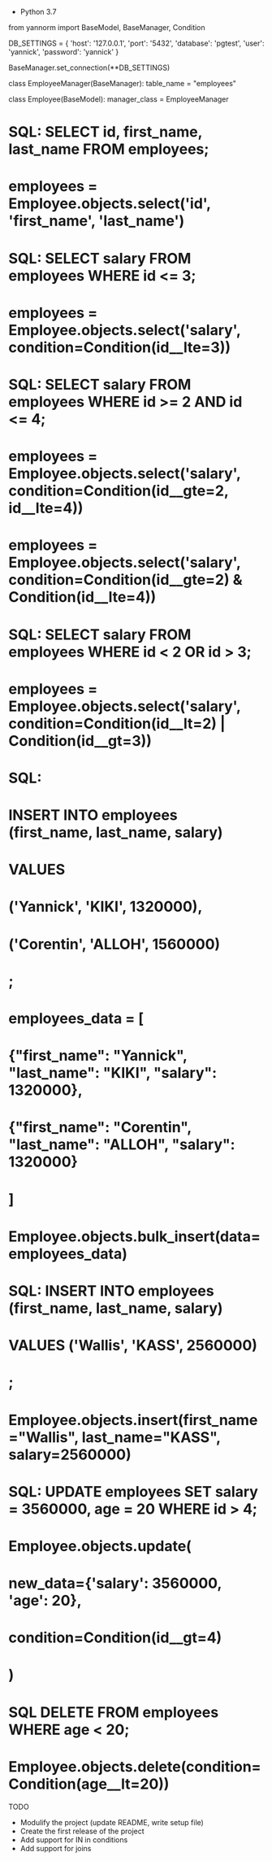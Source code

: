 * Python 3.7

from yannorm import BaseModel, BaseManager, Condition


DB_SETTINGS = {
    'host': '127.0.0.1',
    'port': '5432',
    'database': 'pgtest',
    'user': 'yannick',
    'password': 'yannick'
}


BaseManager.set_connection(**DB_SETTINGS)


class EmployeeManager(BaseManager):
    table_name = "employees"


class Employee(BaseModel):
    manager_class = EmployeeManager


# SQL: SELECT id, first_name, last_name FROM employees;
# employees = Employee.objects.select('id', 'first_name', 'last_name')

# SQL: SELECT salary FROM employees WHERE id <= 3;
# employees = Employee.objects.select('salary', condition=Condition(id__lte=3))

# SQL: SELECT salary FROM employees WHERE id >= 2 AND id <= 4;
# employees = Employee.objects.select('salary', condition=Condition(id__gte=2, id__lte=4))
# employees = Employee.objects.select('salary', condition=Condition(id__gte=2) & Condition(id__lte=4))

# SQL: SELECT salary FROM employees WHERE id < 2 OR id > 3;
# employees = Employee.objects.select('salary', condition=Condition(id__lt=2) | Condition(id__gt=3))

# SQL:
# INSERT INTO employees (first_name, last_name, salary)
#     VALUES
#        ('Yannick', 'KIKI', 1320000),
#        ('Corentin', 'ALLOH', 1560000)
# ;
# employees_data = [
#     {"first_name": "Yannick", "last_name": "KIKI", "salary": 1320000},
#     {"first_name": "Corentin", "last_name": "ALLOH", "salary": 1320000}
# ]
# Employee.objects.bulk_insert(data=employees_data)

# SQL: INSERT INTO employees (first_name, last_name, salary)
#          VALUES ('Wallis', 'KASS', 2560000)
# ;
# Employee.objects.insert(first_name="Wallis", last_name="KASS", salary=2560000)

# SQL: UPDATE employees SET salary = 3560000, age = 20 WHERE id > 4;
# Employee.objects.update(
#     new_data={'salary': 3560000, 'age': 20},
#     condition=Condition(id__gt=4)
# )

# SQL DELETE FROM employees WHERE age < 20;
# Employee.objects.delete(condition=Condition(age__lt=20))

TODO
* Modulify the project (update README, write setup file)
* Create the first release of the project
* Add support for IN in conditions
* Add support for joins
